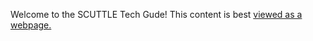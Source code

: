 Welcome to the SCUTTLE Tech Gude!  This content is best [viewed as a webpage.](https://bit.ly/scuttletechguide_v1)
